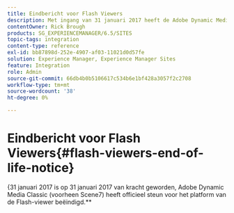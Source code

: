 ```yaml
---
title: Eindbericht voor Flash Viewers
description: Met ingang van 31 januari 2017 heeft de Adobe Dynamic Media Claasic officieel de ondersteuning voor het viewerplatform voor Flash beëindigd.
contentOwner: Rick Brough
products: SG_EXPERIENCEMANAGER/6.5/SITES
topic-tags: integration
content-type: reference
exl-id: bb87898d-252e-4907-af03-11021d0d57fe
solution: Experience Manager, Experience Manager Sites
feature: Integration
role: Admin
source-git-commit: 66db4b0b5106617c534b6e1bf428a3057f2c2708
workflow-type: tm+mt
source-wordcount: '38'
ht-degree: 0%

---
```


# Eindbericht voor Flash Viewers{#flash-viewers-end-of-life-notice}

{31 januari 2017 is op 31 januari 2017 van kracht geworden, Adobe Dynamic Media Classic (voorheen Scene7) heeft officieel steun voor het platform van de Flash-viewer beëindigd.**

<!-- *For more information about this important change, see the following FAQ website:*

[https://docs.adobe.com/content/docs/en/aem/6-1/administer/integration/marketing-cloud/scene7/flash-eol.html](https://docs.adobe.com/content/docs/en/aem/6-1/administer/integration/marketing-cloud/scene7/flash-eol.html). -->
